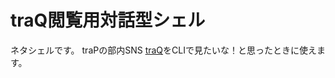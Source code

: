 # traQ閲覧用対話型シェル
ネタシェルです。
traPの部内SNS [traQ](https://github.com/traPtitech/traQ)をCLIで見たいな！と思ったときに使えます。
